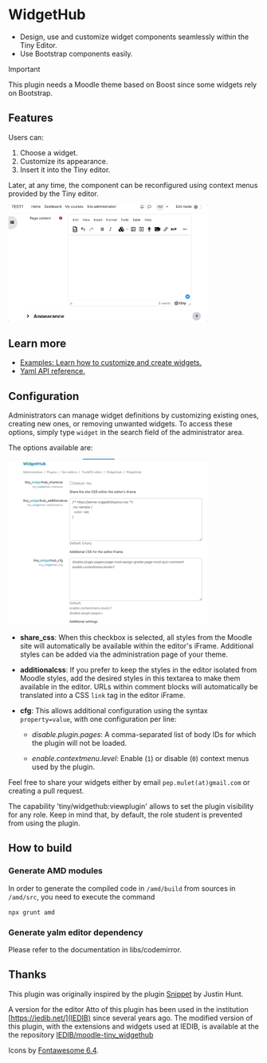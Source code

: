 # WidgetHub

- Design, use and customize widget components seamlessly within the Tiny Editor.
- Use Bootstrap components easily.

> [!IMPORTANT]
> This plugin needs a Moodle theme based on Boost since some widgets rely on Bootstrap.

## Features

Users can:

1. Choose a widget.
2. Customize its appearance.
3. Insert it into the Tiny editor.

Later, at any time, the component can be reconfigured using context menus provided by the Tiny editor.

<img src="./img/widgethub_usage.gif" width="400" style="margin:auto;max-width:400px">


## Learn more

- [Examples: Learn how to customize and create widgets.](docs/examples.md)
- [Yaml API reference.](docs/api.md)

## Configuration

Administrators can manage widget definitions by customizing existing ones, creating new ones, or removing unwanted widgets. To access these options, simply type `widget` in the search field of the administrator area.

The options available are:

<img src="./img/settings.png" width="400" style="margin:auto;max-width:400px">

- **share_css**: When this checkbox is selected, all styles from the Moodle site will automatically be available within the editor's iFrame. Additional styles can be added via the administration page of your theme.


- **additionalcss**: If you prefer to keep the styles in the editor isolated from Moodle styles, add the desired styles in this textarea to make them available in the editor. URLs within comment blocks will automatically be translated into a CSS `link` tag in the editor iFrame.


- **cfg**: This allows additional configuration using the syntax `property=value`, with one configuration per line:  
  
  - *disable.plugin.pages*: A comma-separated list of body IDs for which the plugin will not be loaded.  

  - *enable.contextmenu.level*: Enable (`1`) or disable (`0`) context menus used by the plugin.

Feel free to share your widgets either by email `pep.mulet(at)gmail.com` or creating a pull request.

The capability 'tiny/widgethub:viewplugin' allows to set the plugin visibility for any role. Keep in mind that, by default, the role student is prevented from using the plugin.

 
 
## How to build

### Generate AMD modules

In order to generate the compiled code in `/amd/build` from sources in `/amd/src`, you need to execute the command

```
npx grunt amd
```

### Generate yalm editor dependency

Please refer to the documentation in libs/codemirror.


## Thanks

This plugin was originally inspired by the plugin [Snippet](https://moodle.org/plugins/atto_snippet) by Justin Hunt.

A version for the editor Atto of this plugin has been used in the institution [https://iedib.net/](IEDIB) since several years ago.
The modified version of this plugin, with the extensions and widgets used at IEDIB, is available at the the repository [IEDIB/moodle-tiny_widgethub](https://github.com/IEDIB/moodle-tiny_widgethub)


Icons by [Fontawesome 6.4](https://fontawesome.com/icons/file-code?f=classic&s=light).

